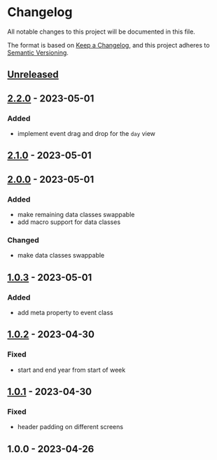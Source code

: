 # Changelog

All notable changes to this project will be documented in this file.

The format is based on [Keep a Changelog](https://keepachangelog.com/en/1.0.0/),
and this project adheres to [Semantic Versioning](https://semver.org/spec/v2.0.0.html).

## [Unreleased]


## [2.2.0] - 2023-05-01
### Added
- implement event drag and drop for the `day` view


## [2.1.0] - 2023-05-01

## [2.0.0] - 2023-05-01
### Added
- make remaining data classes swappable
- add macro support for data classes

### Changed
- make data classes swappable


## [1.0.3] - 2023-05-01
### Added
- add meta property to event class


## [1.0.2] - 2023-04-30
### Fixed
- start and end year from start of week


## [1.0.1] - 2023-04-30
### Fixed
- header padding on different screens


## 1.0.0 - 2023-04-26

[Unreleased]: https://github.com/BombenProdukt/package_slug/compare/2.2.0...HEAD
[2.2.0]: https://github.com/BombenProdukt/package_slug/compare/2.1.0...2.2.0
[2.1.0]: https://github.com/BombenProdukt/package_slug/compare/2.0.0...2.1.0
[2.0.0]: https://github.com/BombenProdukt/package_slug/compare/1.0.3...2.0.0
[1.0.3]: https://github.com/BombenProdukt/package_slug/compare/1.0.2...1.0.3
[1.0.2]: https://github.com/BombenProdukt/package_slug/compare/1.0.1...1.0.2
[1.0.1]: https://github.com/BombenProdukt/package_slug/compare/1.0.0...1.0.1
